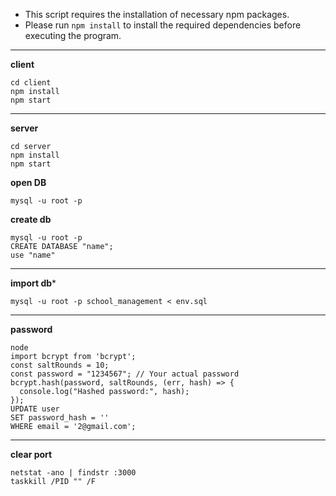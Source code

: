 - This script requires the installation of necessary npm packages.
- Please run `npm install` to install the required dependencies before executing the program.

---

**client**

```
cd client
npm install
npm start
```

---

**server**

```
cd server
npm install
npm start
```

**open DB**
```
mysql -u root -p
```

**create db**
```
mysql -u root -p
CREATE DATABASE "name";
use "name"
```

---
**import db***
```
mysql -u root -p school_management < env.sql
```

---
**password**
```
node
import bcrypt from 'bcrypt';
const saltRounds = 10;
const password = "1234567"; // Your actual password
bcrypt.hash(password, saltRounds, (err, hash) => {
  console.log("Hashed password:", hash);
});
UPDATE user 
SET password_hash = ''
WHERE email = '2@gmail.com';
```

---
**clear port**
```
netstat -ano | findstr :3000
taskkill /PID "" /F
```
